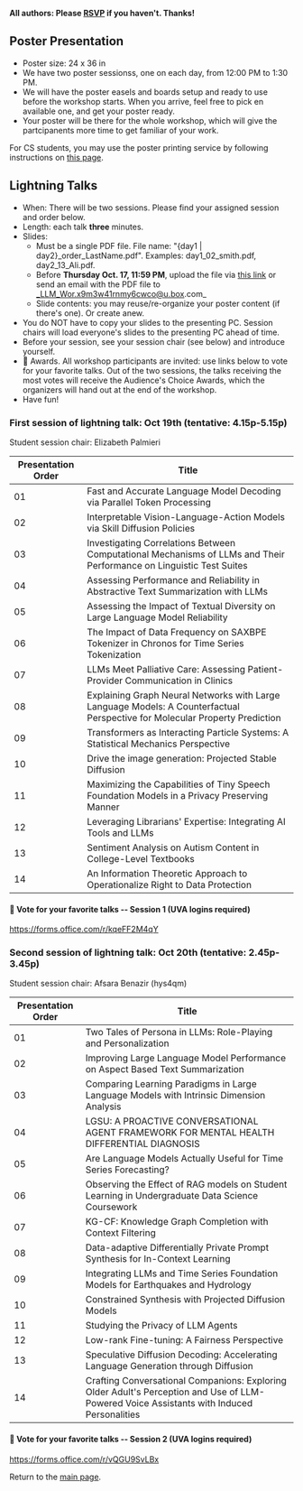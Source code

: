 
__All authors: Please [RSVP](https://forms.gle/YDu7xEGx8cCDYNp39) if you haven't. Thanks!__

## Poster Presentation


- Poster size: 24 x 36 in
- We have two poster sessionss, one on each day, from 12:00 PM to 1:30 PM. 
- We will have the poster easels and boards setup and ready to use before the workshop starts. When you arrive, feel free to pick en available one, and get your poster ready. 
- Your poster will be there for the whole workshop, which will give the partcipanents more time to get familiar of your work. 

For CS students, you may use the poster printing service by following instructions on [this page](https://www.cs.virginia.edu/computing/doku.php?id=poster_printing).

## Lightning Talks

- When: There will be two sessions. Please find your assigned session and order below. 
- Length: each talk **three** minutes.
- Slides:
  - Must be a single PDF file. File name: "{day1 &#124; day2}_order_LastName.pdf". Examples: day1_02_smith.pdf, day2_13_Ali.pdf.
  - Before __Thursday Oct. 17, 11:59 PM__, upload the file via [this link](https://virginia.app.box.com/f/456068c41db446bdbac9d4a1aeb6ecab) or send an email with the PDF file to _LLM_Wor.x9m3w41rnmy6cwco@u.box.com_
  - Slide contents: you may reuse/re-organize your poster content (if there's one). Or create anew. 
- You do NOT have to copy your slides to the presenting PC. Session chairs will load everyone's slides to the presenting PC ahead of time. 
- Before your session, see your session chair (see below) and introduce yourself.
- 🥇 Awards. All workshop participants are invited: use links below to vote for your favorite talks. Out of the two sessions, the talks receiving the most votes will receive the Audience's Choice Awards, which the organizers will hand out at the end of the workshop.
- Have fun!

### First session of lightning talk: Oct 19th (tentative: 4.15p-5.15p)

Student session chair: Elizabeth Palmieri

| Presentation Order | Title                                                                                                                       |
|--------------------|-----------------------------------------------------------------------------------------------------------------------------|
| 01                 | Fast and Accurate Language Model Decoding via Parallel Token Processing                                                     |
| 02                 | Interpretable Vision-Language-Action Models via Skill Diffusion Policies                                                    |
| 03                 | Investigating Correlations Between Computational Mechanisms of LLMs and Their Performance on Linguistic Test Suites         |
| 04                 | Assessing Performance and Reliability in Abstractive Text Summarization with LLMs                                           |
| 05                 | Assessing the Impact of Textual Diversity on Large Language Model Reliability                                               |
| 06                 | The Impact of Data Frequency on SAXBPE Tokenizer in Chronos for Time Series Tokenization                                    |
| 07                 | LLMs Meet Palliative Care: Assessing Patient-Provider Communication in Clinics                                              |
| 08                 | Explaining Graph Neural Networks with Large Language Models: A Counterfactual Perspective for Molecular Property Prediction |
| 09                 | Transformers as Interacting Particle Systems: A Statistical Mechanics Perspective                                           |
| 10                 | Drive the image generation: Projected Stable Diffusion                                                                      |
| 11                 | Maximizing the Capabilities of Tiny Speech Foundation Models in a Privacy Preserving Manner                                 |
| 12                 | Leveraging Librarians' Expertise: Integrating AI Tools and LLMs                                                             |
| 13                 | Sentiment Analysis on Autism Content in College-Level Textbooks                                                             |
| 14                 | An Information Theoretic Approach to Operationalize Right to Data Protection                                                |

#### 🥇 Vote for your favorite talks -- Session 1 (UVA logins required)
https://forms.office.com/r/kqeFF2M4qY

### Second session of lightning talk: Oct 20th (tentative: 2.45p-3.45p)

Student session chair: Afsara Benazir (hys4qm)

| Presentation Order | Title                                                                                                                                     |
|--------------------|-------------------------------------------------------------------------------------------------------------------------------------------|
| 01                 | Two Tales of Persona in LLMs: Role-Playing and Personalization                                                                            |
| 02                 | Improving Large Language Model Performance on Aspect Based Text Summarization                                                             |
| 03                 | Comparing Learning Paradigms in Large Language Models with Intrinsic Dimension Analysis                                                   |
| 04                 | LGSU: A PROACTIVE CONVERSATIONAL AGENT FRAMEWORK FOR MENTAL HEALTH DIFFERENTIAL DIAGNOSIS                                                 |
| 05                 | Are Language Models Actually Useful for Time Series Forecasting?                                                                          |
| 06                 | Observing the Effect of RAG models on Student Learning in Undergraduate Data Science Coursework                                           |
| 07                 | KG-CF: Knowledge Graph Completion with Context Filtering                                                                                  |
| 08                 | Data-adaptive Differentially Private Prompt Synthesis for In-Context Learning                                                             |
| 09                 | Integrating LLMs and Time Series Foundation Models for Earthquakes and Hydrology                                                          |
| 10                 | Constrained Synthesis with Projected Diffusion Models                                                                                     |
| 11                 | Studying the Privacy of LLM Agents                                                                                                        |
| 12                 | Low-rank Fine-tuning: A Fairness Perspective                                                                                              |
| 13                 | Speculative Diffusion Decoding: Accelerating Language Generation through Diffusion                                                        |
| 14                 | Crafting Conversational Companions: Exploring Older Adult's Perception and Use of LLM-Powered Voice Assistants with Induced Personalities |

#### 🥇 Vote for your favorite talks -- Session 2 (UVA logins required)
https://forms.office.com/r/vQGU9SvLBx

Return to the [main page](README.md).
